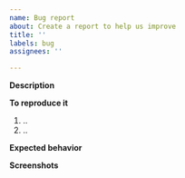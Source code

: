 ```yaml
---
name: Bug report
about: Create a report to help us improve
title: ''
labels: bug
assignees: ''

---
```


**Description**
<!--- Explain what happens or what can be improved -->

**To reproduce it**
<!--- Explain step-by-step how to reproduce it -->

1. ..
2. ..

**Expected behavior**
<!--- Explain what you expect to happen instead of what it's happening -->

**Screenshots**
<!--- Optionally add screenshots to help understanding the behavior -->
